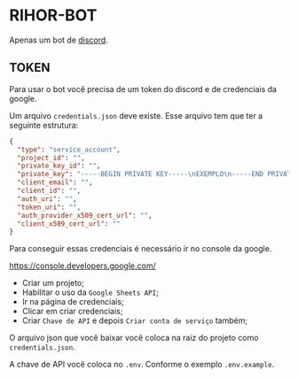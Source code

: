 # RIHOR-BOT

Apenas um bot de [discord](https://discordapp.com/).

## TOKEN

Para usar o bot você precisa de um token do discord e de credenciais da google.

Um arquivo `credentials.json` deve existe. Esse arquivo tem que ter a seguinte estrutura:

```json
{
  "type": "service_account",
  "project_id": "",
  "private_key_id": "",
  "private_key": "-----BEGIN PRIVATE KEY-----\nEXEMPLO\n-----END PRIVATE KEY-----\n",
  "client_email": "",
  "client_id": "",
  "auth_uri": "",
  "token_uri": "",
  "auth_provider_x509_cert_url": "",
  "client_x509_cert_url": ""
}
```

Para conseguir essas credenciais é necessário ir no console da google.

https://console.developers.google.com/

- Criar um projeto;
- Habilitar o uso da `Google Sheets API`;
- Ir na página de credenciais;
- Clicar em criar credenciais;
- Criar `Chave de API` e depois `Criar conta de serviço` também;

O arquivo json que você baixar você coloca na raiz do projeto como `credentials.json`.

A chave de API você coloca no `.env`. Conforme o exemplo `.env.example`.
